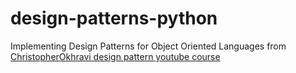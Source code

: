 # design-patterns-python
 Implementing Design Patterns for Object Oriented Languages from [ChristopherOkhravi design pattern youtube course]('https://www.youtube.com/playlist?list=PLrhzvIcii6GNjpARdnO4ueTUAVR9eMBpc&ab_channel=ChristopherOkhravi') 

